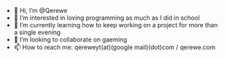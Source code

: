 - 👋 Hi, I’m @Qerewe
- 👀 I’m interested in loving programming as much as I did in school
- 🌱 I’m currently learning how to keep working on a project for more than a single evening
- 💞️ I’m looking to collaborate on gaeming
- 📫 How to reach me: qereweyt(at)(google mail)(dot)com / qerewe.com

<!---
Qerewe/Qerewe is a ✨ special ✨ repository because its `README.md` (this file) appears on your GitHub profile.
You can click the Preview link to take a look at your changes.
--->
